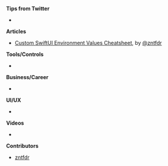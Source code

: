 **Tips from Twitter**

*

**Articles**

* [Custom SwiftUI Environment Values Cheatsheet](https://www.fivestars.blog/articles/custom-environment-values-cheatsheet/), by [@zntfdr](https://twitter.com/zntfdr)

**Tools/Controls**

* 

**Business/Career**

* 

**UI/UX**

* 

**Videos**

* 

**Contributors**

* [zntfdr](https://github.com/zntfdr)
